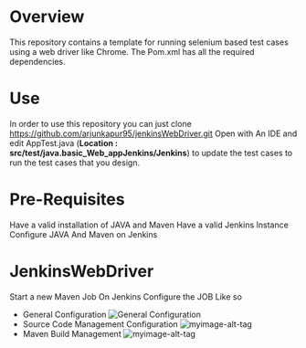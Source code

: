 # Overview
This repository contains a template for running selenium based test cases using a web driver like Chrome.
The Pom.xml has all the required dependencies.
# Use
In order to use this repository you can just clone https://github.com/arjunkapur95/jenkinsWebDriver.git
Open with An IDE and edit AppTest.java (**Location : src/test/java.basic_Web_appJenkins/Jenkins**) to update the test cases to run the test cases that you design.  

# Pre-Requisites
Have a valid installation of JAVA and Maven 
Have a valid Jenkins Instance
Configure JAVA And Maven on Jenkins
# JenkinsWebDriver
Start a new Maven Job On Jenkins
Configure the JOB Like so

* General Configuration ![General Configuration](https://i.imgur.com/v48AVkB.png)
* Source Code Management Configuration ![myimage-alt-tag](https://i.imgur.com/86l2ME0.png)
* Maven Build Management ![myimage-alt-tag](https://i.imgur.com/37WdYrX.png)


